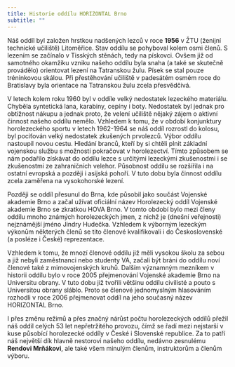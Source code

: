 ```yaml
---
title: Historie oddílu HORIZONTAL Brno
subtitle: ""
---
```


Náš oddíl byl založen hrstkou nadšených lezců v roce **1956** v ŽTU (ženijní technické učiliště) Litoměřice. Stav oddílu se pohyboval kolem osmi členů. S lezením se začínalo v Tisských stěnách, tedy na pískovci. Ovšem již od samotného okamžiku vzniku našeho oddílu byla snaha (a také se skutečně provádělo) orientovat lezení na Tatranskou žulu. Písek se stal pouze tréninkovou skálou. Při přestěhování učiliště v padesátém osmém roce do Bratislavy byla orientace na Tatranskou žulu zcela přesvědčivá.

V letech kolem roku 1960 byl v oddíle velký nedostatek lezeckého materiálu. Chyběla syntetická lana, karabiny, cepíny i boty. Nedostatek byl jednak pro obtížnost nákupu a jednak proto, že velení učiliště nějaký zájem o aktivní činnost našeho oddílu nemělo. Vzhledem k tomu, že v období konjunktury horolezeckého sportu v letech 1962-1964 se náš oddíl rozrostl do kolosu, byl pociťován velký nedostatek zkušených prvolezců. Výbor oddílu nastoupil novou cestu. Hledání branců, kteří by si chtěli plnit základní vojenskou službu s možností pokračovat v horolezectví. Tímto způsobem se nám podařilo získávat do oddílu lezce s určitými lezeckými zkušenostmi i se zkušenostmi ze zahraničních velehor. Působnost oddílu se rozšířila i na ostatní evropská a později i asijská pohoří. V tuto dobu byla činnost oddílu zcela zaměřena na vysokohorské lezení.

Později se oddíl přesunul do Brna, kde působil jako součást Vojenské akademie Brno a začal užívat oficiální název Horolezecký oddíl Vojenské akademie Brno se zkratkou HOVA Brno. V tomto období bylo mezi členy oddílu mnoho známých horolezeckých jmen, z nichž je (dnešní veřejnosti) nejznámější jméno Jindry Hudečka. Vzhledem k výborným lezeckým výkonům některých členů se tito členové kvalifikovali i do Československé (a posléze i České) reprezentace.

Vzhledem k tomu, že mnozí členové oddílu již měli vysokou školu za sebou a již nebyli zaměstnanci nebo studenty VA, začali být bráni do oddílu noví členové také z mimovojenských kruhů. Dalším významným mezníkem v historii oddílu bylo v roce 2005 přejmenování Vojenské akademie Brno na Universitu obrany. V tuto dobu již tvořili většinu oddílu civilisté a pouto s Universitou obrany sláblo. Proto se členové jednomyslným hlasováním rozhodli v roce 2006 přejmenovat oddíl na jeho současný název HORIZONTAL Brno.

I přes změnu režimů a přes značný nárůst počtu horolezeckých oddílů přežil náš oddíl celých 53 let nepřetržitého provozu, čímž se řadí mezi nejstarší v kuse působící horolezecké oddíly v České i Slovenské republice. Za to patří náš největší dík hlavně nestorovi našeho oddílu, nedávno zesnulému **Rendovi Mrňákovi**, ale také všem minulým členům, instruktorům a členům výboru.
